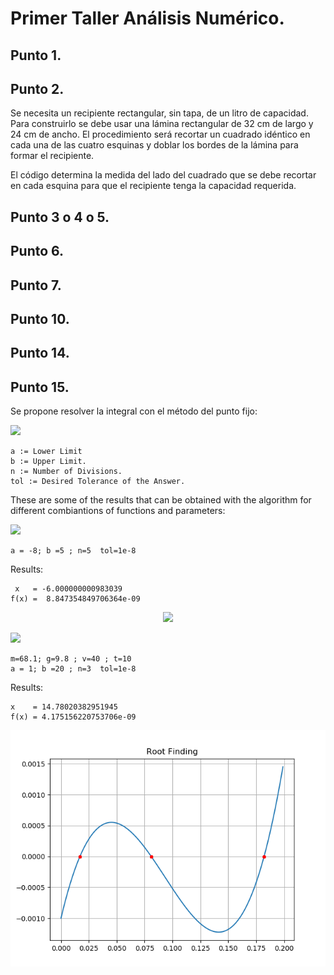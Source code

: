 # Primer Taller Análisis Numérico.

## Punto 1. 


## Punto 2. 

Se necesita un recipiente rectangular, sin tapa, de un litro de capacidad. Para construirlo se debe usar una lámina rectangular de 32 cm de largo y 24 cm de ancho. El procedimiento será recortar un cuadrado idéntico en cada una de las cuatro esquinas y doblar los bordes de la lámina para formar el recipiente. 

El código determina la medida del lado del cuadrado que se debe recortar en cada esquina para que el recipiente tenga la capacidad requerida. 

## Punto 3 o 4 o 5.  

## Punto 6. 

 

## Punto 7.  

## Punto 10.

## Punto 14. 

## Punto 15. 

Se propone resolver la integral con el método del punto fijo: 

<img src="https://latex.codecogs.com/svg.latex?\Large&space;\int_{0}^{x} \left  ( 5 - e^{u} \right ) du "/>


```
a := Lower Limit 
b := Upper Limit. 
n := Number of Divisions. 
tol := Desired Tolerance of the Answer. 
```

These are some of the results that can be obtained with the algorithm for different combiantions of functions and parameters:

<img src="https://latex.codecogs.com/svg.latex?\Large&space;f(x)=(x-3)(x+6)"/>

```
a = -8; b =5 ; n=5  tol=1e-8
```
Results: 
```
 x   = -6.000000000983039
f(x) =  8.847354849706364e-09 
```

<p align="center">
  <img src="f1.png">
</p>

<img src="https://latex.codecogs.com/svg.latex?\Large&space;f(c)=\frac{gm}{c}(1-e^{-(\frac{c}{m})t)})-v(t)"/>

```
m=68.1; g=9.8 ; v=40 ; t=10
a = 1; b =20 ; n=3  tol=1e-8
```
Results: 
```
x    = 14.78020382951945
f(x) = 4.175156220753706e-09
```

<p align="center">
  <img src="f2.png">
</p>


